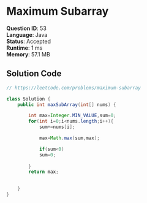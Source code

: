 # Maximum Subarray

**Question ID**: 53  
**Language**: Java  
**Status**: Accepted  
**Runtime**: 1 ms  
**Memory**: 57.1 MB  

## Solution Code
```java
// https://leetcode.com/problems/maximum-subarray

class Solution {
    public int maxSubArray(int[] nums) {

        int max=Integer.MIN_VALUE,sum=0;
        for(int i=0;i<nums.length;i++){
            sum+=nums[i];

            max=Math.max(sum,max);

            if(sum<0)
            sum=0;
            
        }
        return max;

        
    }
}
```
